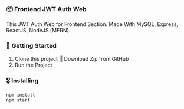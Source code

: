 ### 📦 **Frontend JWT Auth Web**

This JWT Auth Web for Frontend Section. Made With MySQL, Express, ReactJS, NodeJS (MERN).

### 🚀 **Getting Started**
1. Clone this project || Download Zip from GitHub
2. Run the Project 

### 🎖  **Installing**
```
npm install
npm start
```
